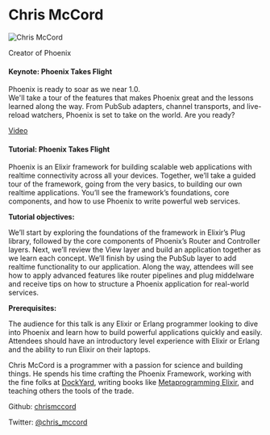 # Chris McCord

![Chris McCord](http://s3.amazonaws.com/esl-conf-stg/media/files/000/000/025/thumbnail/chris_mccord.jpg?1458662607)

Creator of Phoenix

#### Keynote: Phoenix Takes Flight

Phoenix is ready to soar as we near 1.0.  
We'll take a tour of the features that makes Phoenix great and the lessons learned along the way. From PubSub adapters, channel transports, and live-reload watchers, Phoenix is set to take on the world. Are you ready?

[Video](https://www.youtube.com/watch?v=fLlItGWiVFc&feature=youtu.be)

#### Tutorial: Phoenix Takes Flight

Phoenix is an Elixir framework for building scalable web applications with realtime connectivity across all your devices. Together, we’ll take a guided tour of the framework, going from the very basics, to building our own realtime applications. You’ll see the framework’s foundations, core components, and how to use Phoenix to write powerful web services.

**Tutorial objectives:**

We’ll start by exploring the foundations of the framework in Elixir’s Plug library, followed by the core components of Phoenix’s Router and Controller layers. Next, we’ll review the View layer and build an application together as we learn each concept. We’ll finish by using the PubSub layer to add realtime functionality to our application. Along the way, attendees will see how to apply advanced features like router pipelines and plug middelware and receive tips on how to structure a Phoenix application for real-world services.

**Prerequisites:**

The audience for this talk is any Elixir or Erlang programmer looking to dive into Phoenix and learn how to build powerful applications quickly and easily. Attendees should have an introductory level experience with Elixir or Erlang and the ability to run Elixir on their laptops.

Chris McCord is a programmer with a passion for science and building things. He spends his time crafting the Phoenix Framework, working with the fine folks at [DockYard](https://dockyard.com/), writing books like [Metaprogramming Elixir](https://pragprog.com/book/cmelixir/metaprogramming-elixir), and teaching others the tools of the trade.

Github: [chrismccord](https://github.com/chrismccord)

Twitter: [@chris\_mccord](https://twitter.com/chris_mccord)

